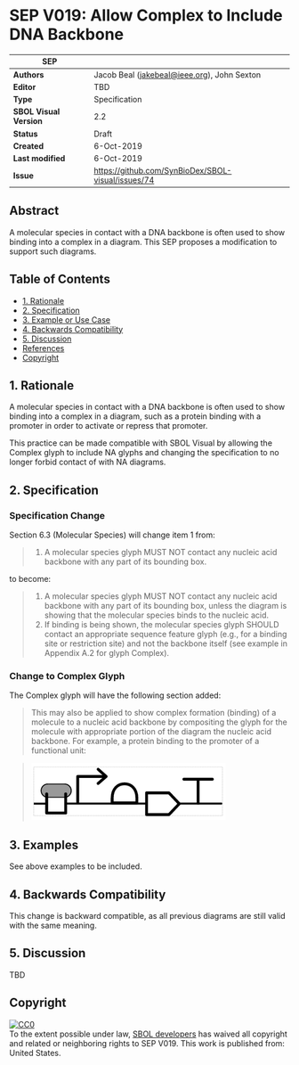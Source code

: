 # SEP V019: Allow Complex to Include DNA Backbone

| SEP | |
| --- | --- |
| **Authors** | Jacob Beal (jakebeal@ieee.org), John Sexton |
| **Editor** | TBD |
| **Type** | Specification |
| **SBOL Visual Version** | 2.2 |
| **Status** | Draft |
| **Created** | 6-Oct-2019 |
| **Last modified** | 6-Oct-2019 |
| **Issue**         | https://github.com/SynBioDex/SBOL-visual/issues/74 |


## Abstract

A molecular species in contact with a DNA backbone is often used to show binding into a complex in a diagram.  This SEP proposes a modification to support such diagrams.

## Table of Contents  <remove TOC if SEP is rather short>
- [1. Rationale](#rationale) 
- [2. Specification](#specification)
- [3. Example or Use Case](#example)
- [4. Backwards Compatibility](#compatibility)
- [5. Discussion](#discussion)
- [References](#references)
- [Copyright](#copyright)

## 1. Rationale <a name="rationale"></a>

A molecular species in contact with a DNA backbone is often used to show binding into a complex in a diagram, such as a protein binding with a promoter in order to activate or repress that promoter.

This practice can be made compatible with SBOL Visual by allowing the Complex glyph to include NA glyphs and changing the specification to no longer forbid contact of with NA diagrams.

## 2. Specification <a name="specification"></a>

### Specification Change

Section 6.3 (Molecular Species) will change item 1 from:

> 1. A molecular species glyph MUST NOT contact any nucleic acid backbone with any part of its bounding box.

to become:

> 1. A molecular species glyph MUST NOT contact any nucleic acid backbone with any part of its bounding box, unless the diagram is showing that the molecular species binds to the nucleic acid.
> 2. If binding is being shown, the molecular species glyph SHOULD contact an appropriate sequence feature glyph (e.g., for a binding site or restriction site) and not the backbone itself (see example in Appendix A.2 for glyph Complex).


### Change to Complex Glyph

The Complex glyph will have the following section added:

> This may also be applied to show complex formation (binding) of a molecule to a nucleic acid backbone by compositing the glyph for the molecule with appropriate portion of the diagram the nucleic acid backbone.  For example, a protein binding to the promoter of a functional unit:

> ![glyph example](https://github.com/SynBioDex/SBOL-visual/raw/092c5c/Glyphs/FunctionalComponents/complex/complex-pdna-specification.png)


## 3. Examples <a name='example'></a>

See above examples to be included.


## 4. Backwards Compatibility <a name='compatibility'></a>

This change is backward compatible, as all previous diagrams are still valid with the same meaning.


## 5. Discussion <a name='discussion'></a>

TBD

## Copyright <a name='copyright'></a>

<p xmlns:dct="http://purl.org/dc/terms/" xmlns:vcard="http://www.w3.org/2001/vcard-rdf/3.0#">
  <a rel="license"
     href="http://creativecommons.org/publicdomain/zero/1.0/">
    <img src="http://i.creativecommons.org/p/zero/1.0/88x31.png" style="border-style: none;" alt="CC0" />
  </a>
  <br />
  To the extent possible under law,
  <a rel="dct:publisher"
     href="sbolstandard.org">
    <span property="dct:title">SBOL developers</span></a>
  has waived all copyright and related or neighboring rights to
  <span property="dct:title">SEP V019</span>.
This work is published from:
<span property="vcard:Country" datatype="dct:ISO3166"
      content="US" about="sbolstandard.org">
  United States</span>.
</p>
